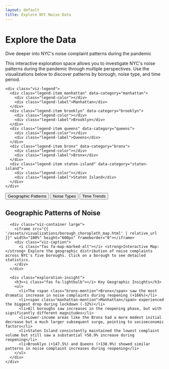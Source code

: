 ```yaml
---
layout: default
title: Explore NYC Noise Data
---
```


<!-- Include NYC styling -->
<link rel="stylesheet" href="{{ '/assets/css/nyc-style.css' | relative_url }}">

<div class="explore-page">
  <div class="explore-header">
    <h1>Explore the Data</h1>
    <p>Dive deeper into NYC's noise complaint patterns during the pandemic</p>
  </div>

  <div class="exploration-intro">
    <p>This interactive exploration space allows you to investigate NYC's noise patterns during the pandemic through multiple perspectives. Use the visualizations below to discover patterns by borough, noise type, and time period.</p>
    
    <div class="viz-legend">
      <div class="legend-item manhattan" data-category="manhattan">
        <div class="legend-color"></div>
        <div class="legend-label">Manhattan</div>
      </div>
      <div class="legend-item brooklyn" data-category="brooklyn">
        <div class="legend-color"></div>
        <div class="legend-label">Brooklyn</div>
      </div>
      <div class="legend-item queens" data-category="queens">
        <div class="legend-color"></div>
        <div class="legend-label">Queens</div>
      </div>
      <div class="legend-item bronx" data-category="bronx">
        <div class="legend-color"></div>
        <div class="legend-label">Bronx</div>
      </div>
      <div class="legend-item staten-island" data-category="staten-island">
        <div class="legend-color"></div>
        <div class="legend-label">Staten Island</div>
      </div>
    </div>
  </div>

  <div class="explore-tabs">
    <button class="tab-button active" data-tab="tab1">Geographic Patterns</button>
    <button class="tab-button" data-tab="tab2">Noise Types</button>
    <button class="tab-button" data-tab="tab3">Time Trends</button>
  </div>

  <div class="tab-content" id="tab1">
    <div class="exploration-section">
      <h2>Geographic Patterns of Noise</h2>
      
      <div class="viz-container large">
        <iframe src="{{ '/assets/visualizations/borough_choropleth_map.html' | relative_url }}" width="100%" height="600px" frameborder="0"></iframe>
        <div class="viz-caption">
          <i class="fas fa-map-marked-alt"></i> <strong>Interactive Map:</strong> Explore the geographic distribution of noise complaints across NYC's five boroughs. Click on a borough to see detailed statistics.
        </div>
      </div>
      
      <div class="exploration-insight">
        <h3><i class="fas fa-lightbulb"></i> Key Geographic Insights</h3>
        <ul>
          <li>The <span class="bronx-mention">Bronx</span> saw the most dramatic increase in noise complaints during reopening (+166%)</li>
          <li><span class="manhattan-mention">Manhattan</span> experienced the biggest drop during lockdown (-32%)</li>
          <li>All boroughs saw increases in the reopening phase, but with significantly different magnitudes</li>
          <li>Lower-income areas like the Bronx had a more modest initial decrease but a much larger subsequent surge, pointing to socioeconomic factors</li>
          <li>Staten Island consistently maintained the lowest complaint volume but still saw a substantial +58.9% increase during reopening</li>
          <li>Brooklyn (+147.5%) and Queens (+138.9%) showed similar patterns in noise complaint increases during reopening</li>
        </ul>
      </div>
    </div>
  </div>

  <div class="tab-content" id="tab2" style="display:none;">
    <div class="exploration-section">
      <h2>Noise Complaint Categories</h2>
      
      <div class="viz-container">
        <iframe src="{{ '/assets/visualizations/noise_category_mix.html' | relative_url }}" width="100%" height="500px" frameborder="0"></iframe>
        <div class="viz-caption">
          <i class="fas fa-sliders-h"></i> <strong>Interactive:</strong> Compare noise categories by borough and year. Use the controls to switch between 2019 and 2020 data.
        </div>
      </div>
      
      <div class="exploration-insight">
        <h3><i class="fas fa-lightbulb"></i> Key Category Insights</h3>
        <ul>
          <li>"Residential" noise became the dominant category across all boroughs during reopening</li>
          <li>"Commercial" noise complaints plummeted during lockdown (-65%)</li>
          <li>"Street/Sidewalk" noise emerged as a major category during reopening, particularly in <span class="manhattan-mention">Manhattan</span></li>
          <li>Helicopter noise saw the largest percentage increase (+248.5%), possibly related to increased surveillance and medical transport</li>
          <li>Park noise increased substantially (+110.1%) as residents sought outdoor recreation options</li>
          <li>The composition of noise categories shifted dramatically: residential noise increased from 35% to 62% of all complaints during lockdown</li>
          <li>Statistical analysis showed strong positive correlations (0.88) between street noise and residential noise, suggesting outdoor activity increases led to indoor complaint rises</li>
        </ul>
      </div>
    </div>
  </div>

  <div class="tab-content" id="tab3" style="display:none;">
    <div class="exploration-section">
      <h2>Temporal Patterns & Trends</h2>
      
      <div class="viz-container large">
        <iframe src="{{ '/assets/visualizations/nyc_noise_by_borough_phase.html' | relative_url }}" width="100%" height="600px" frameborder="0"></iframe>
        <div class="viz-caption">
          <i class="fas fa-chart-line"></i> <strong>Time Series:</strong> Observe how each borough's noise patterns evolved through the pandemic phases. Hover for detailed values.
        </div>
      </div>
      
      <div class="exploration-insight">
        <h3><i class="fas fa-lightbulb"></i> Key Temporal Insights</h3>
        <ul>
          <li>Weekend noise complaints showed the most dramatic increase during reopening (+124%)</li>
          <li>Night-time noise (10pm-6am) saw a sustained rise from June 2020 onward</li>
          <li>Seasonal patterns were disrupted by pandemic phases, overwhelming traditional trends</li>
          <li>The overall complaint volume saw a 69.5% increase from 2019 to 2020</li>
          <li>Pre-COVID (2019) period averaged ~663 complaints per day</li>
          <li>Early Lockdown (Mar-May 2020) period averaged ~540 complaints per day (-18.6%)</li>
          <li>Reopening (Jun-Dec 2020) period surged to ~1,135 complaints per day (+71.2%)</li>
          <li>The peak complaint surge occurred on June 20, 2020, with a 152.4% increase compared to 2019</li>
          <li>Traditional weekend/weekday patterns disappeared during lockdown as work-from-home became widespread</li>
          <li>The noise surge began precisely in the first week of June 2020, coinciding with Phase 1 reopening preparations</li>
        </ul>
      </div>
    </div>
  </div>
</div>

<script>
document.addEventListener('DOMContentLoaded', function() {
  // Tab functionality
  const tabButtons = document.querySelectorAll('.tab-button');
  const tabContents = document.querySelectorAll('.tab-content');
  
  tabButtons.forEach(button => {
    button.addEventListener('click', function() {
      // Remove active class from all buttons
      tabButtons.forEach(btn => btn.classList.remove('active'));
      // Add active class to clicked button
      this.classList.add('active');
      
      // Hide all tab contents
      tabContents.forEach(content => {
        content.style.display = 'none';
      });
      
      // Show the selected tab content
      const tabId = this.getAttribute('data-tab');
      document.getElementById(tabId).style.display = 'block';
    });
  });
});
</script>
